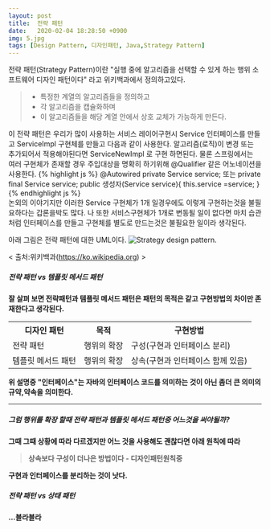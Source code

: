 ```yaml
---
layout: post
title:  전략 패턴
date:   2020-02-04 18:28:50 +0900
img: 5.jpg
tags: [Design Pattern, 디자인패턴, Java,Strategy Pattern]
---
```

전략 패턴(Strategy Pattern)이란 "실행 중에 알고리즘을 선택할 수 있게 하는 행위 소프트웨어 디자인 패턴이다" 라고 위키백과에서 정의하고있다.
> * 특정한 계열의 알고리즘들을 정의하고
> * 각 알고리즘을 캡슐화하며
> * 이 알고리즘들을 해당 계열 안에서 상호 교체가 가능하게 만든다.

이 전략 패턴은 우리가 많이 사용하는 서비스 레이어구현시 Service 인터페이스를 만들고 ServiceImpl 구현체를 만들고 다음과 같이 사용한다.
알고리즘(로직)이 변경 또는 추가되어서 적용해야된다면 ServiceNewImpl 로 구현 하면된다. 물론 스프링에서는 여러 구현체가 존재할 경우 주입대상을 명확히 하기위해 @Qualifier 같은 어노네이션을 사용한다. 
{% highlight js %}
    @Autowired
    private Service service;
    또는
    private final Service service;
    public 생성자(Service service){
        this.service =service;
    }
{% endhighlight js %}    
논외의 이야기지만 이러한 Service 구현체가 1개 일경우에도 이렇게 구현하는것을 불필요하다는 갑론을박도 많다. 나 또한 서비스구현체가 1개로 변동될 일이 없다면 마치 습관처럼 인터페이스를 만들고 구현체를 별도로 만드는것은 불필요한 일이라 생각된다.

아래 그림은 전략 패턴에 대한 UML이다. 
![Strategy design pattern.]({{site.baseurl}}/images/pages/20200204/strategy_01.jpg)

< 출처:위키백과(https://ko.wikipedia.org) >


##### <strong> 전략 패턴 vs 템플릿 메서드 패턴
잘 살펴 보면 전략패턴과 템플릿 메서드 패턴은 패턴의 목적은 같고 구현방법의 차이만 존재한다고 생각된다.

<table>
  <tr><th>디자인 패턴</th><th>목적</th><th>구현방법</th></tr>
  <tr><td>전략 패턴</td><td>행위의 확장</td><td>구성(구현과 인터페이스 분리)</td></tr>
  <tr><td>템플릿 메서드 패턴</td><td>행위의 확장</td><td>상속(구현과 인터페이스 함께 있음)</td></tr>  
</table>
   위 설명중 "인터페이스"는 자바의 인터페이스 코드를 의미하는 것이 아닌 좀더 큰 의미의 규약,약속을 의미한다.

***

##### 그럼 행위를 확장 할때 전략 패턴과 템플릿 메서드 패턴중 어느것을 써야될까? 
그때 그때 상황에 따라 다르겠지만 어느 것을 사용해도 괜찮다면 아래 원칙에 따라
> 상속보다 구성이 더나은 방법이다 - 디자인패턴원칙중

구현과 인터페이스를 분리하는 것이 낫다.


##### <strong> 전략 패턴 vs 상태 패턴

...블라블라



